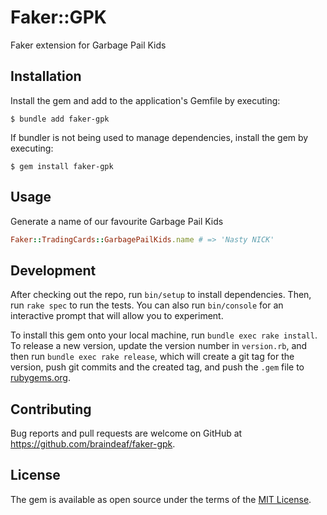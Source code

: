 # Faker::GPK

Faker extension for Garbage Pail Kids

## Installation

Install the gem and add to the application's Gemfile by executing:

    $ bundle add faker-gpk

If bundler is not being used to manage dependencies, install the gem by executing:

    $ gem install faker-gpk

## Usage

Generate a name of our favourite Garbage Pail Kids

```ruby
Faker::TradingCards::GarbagePailKids.name # => 'Nasty NICK'
```

## Development

After checking out the repo, run `bin/setup` to install dependencies. Then, run `rake spec` to run the tests. You can also run `bin/console` for an interactive prompt that will allow you to experiment.

To install this gem onto your local machine, run `bundle exec rake install`. To release a new version, update the version number in `version.rb`, and then run `bundle exec rake release`, which will create a git tag for the version, push git commits and the created tag, and push the `.gem` file to [rubygems.org](https://rubygems.org).

## Contributing

Bug reports and pull requests are welcome on GitHub at https://github.com/braindeaf/faker-gpk.

## License

The gem is available as open source under the terms of the [MIT License](https://opensource.org/licenses/MIT).
